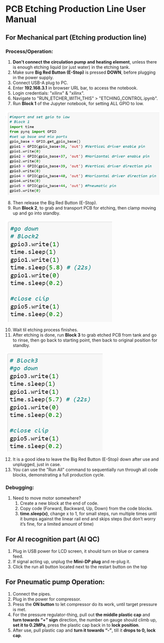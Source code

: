 # PCB Etching Production Line User Manual

## For Mechanical part (Etching production line)
### Process/Operation:
1. **Don't connect the circulation pump and heating element**, unless there is enough etching liquid (or just water) in the etching tank.
2. Make sure **Big Red Button (E-Stop)** is pressed **DOWN**, before plugging in the power supply.
3. Connect USB-A plug to PC.
4. Enter **192.168.3.1** in browser URL bar, to access the notebook.
5. Login credentials: "xilinx" & "xilinx".
6. Navigate to "RUN_ETCHER_WITH_THIS" > "ETCHING_CONTROL.ipynb".
7. Run **Block 1** of the Jupyter notebook, for setting ALL GPIO to low.

![classes](./block1.png)

8. Then release the Big Red Button (E-Stop).
9. Run **Block 2**, to grab and transport PCB for etching, then clamp moving up and go into standby.

![classes](./Block2.png)

10. Wait til etching process finishes.
11. After etching is done, run **Block 3** to grab etched PCB from tank and go to rinse, then go back to starting point, then back to original position for standby.

![classes](./Block3.png)

12. It is a good idea to leave the Big Red Button (E-Stop) down after use and unplugged, just in case.
13. You can use the "Run All" command to sequentially run through all code blocks, demonstrating a full production cycle.

### Debugging:
1. Need to move motor somewhere?
    1. Create a new block at the end of code.
    2. Copy code (Forward, Backward, Up, Down) from the code blocks.
    3. **time.sleep(x)**, change x to 1, for small steps, run multiple times until it bumps against the linear rail end and skips steps (but don’t worry it’s fine, for a limited amount of time)

## For AI recognition part (AI QC)
1. Plug in USB power for LCD screen, it should turn on blue or camera feed.
2. If signal acting up, unplug the **Mini-DP plug** and re-plug it.
3. Click the run all button located next to the restart button on the top

## For Pneumatic pump Operation:
1. Connect the pipes.
2. Plug in the power for compressor.
3. Press the **ON button** to let compressor do its work, until target pressure is met.
4. For the pressure regulator-thing, pull out **the middle plastic cap** and **turn towards “+” sign** direction, the number on gauge should climb up, **set it to 0.2MPa**, press the plastic cap back in to **lock position**.
5. After use, pull plastic cap and **turn it towards “-”**, till it **drops to 0, lock cap**.